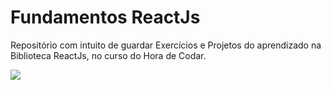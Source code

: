 # Fundamentos ReactJs

Repositório com intuito de guardar Exercícios e Projetos do aprendizado na Biblioteca ReactJs, no curso do Hora de Codar. 

<img src="https://img.shields.io/badge/React-20232A?style=for-the-badge&logo=react&logoColor=61DAFB"/>
